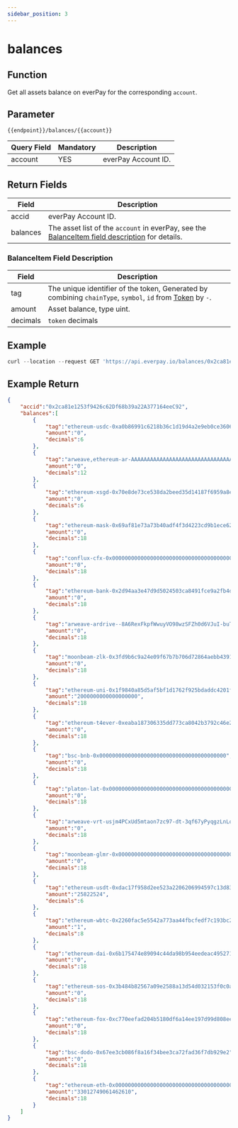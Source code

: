 ```yaml
---
sidebar_position: 3
---
```


# balances

## Function
Get all assets balance on everPay for the corresponding `account`.

## Parameter
`{{endpoint}}/balances/{{account}}`

|Query Field|Mandatory|Description|
|---|---|---|
|account|YES|everPay Account ID.|

## Return Fields
|Field|Description|
|---|---|
|accid|everPay Account ID.|
|balances|The asset list of the `account` in everPay, see the [BalanceItem field description](#balanceitem-field-description) for details.|


### BalanceItem Field Description
|Field|Description|
|---|---|
|tag|The unique identifier of the token, Generated by combining `chainType`, `symbol`, `id` from [Token](./info#token-field-description) by `-`.|
|amount|Asset balance, type uint.|
|decimals| `token` decimals |


## Example

```js
curl --location --request GET 'https://api.everpay.io/balances/0x2ca81e1253f9426c62Df68b39a22A377164eeC92'
```

## Example Return
```json
{
    "accid":"0x2ca81e1253f9426c62Df68b39a22A377164eeC92",
    "balances":[
        {
            "tag":"ethereum-usdc-0xa0b86991c6218b36c1d19d4a2e9eb0ce3606eb48",
            "amount":"0",
            "decimals":6
        },
        {
            "tag":"arweave,ethereum-ar-AAAAAAAAAAAAAAAAAAAAAAAAAAAAAAAAAAAAAAAAAAA,0x4fadc7a98f2dc96510e42dd1a74141eeae0c1543",
            "amount":"0",
            "decimals":12
        },
        {
            "tag":"ethereum-xsgd-0x70e8de73ce538da2beed35d14187f6959a8eca96",
            "amount":"0",
            "decimals":6
        },
        {
            "tag":"ethereum-mask-0x69af81e73a73b40adf4f3d4223cd9b1ece623074",
            "amount":"0",
            "decimals":18
        },
        {
            "tag":"conflux-cfx-0x0000000000000000000000000000000000000000",
            "amount":"0",
            "decimals":18
        },
        {
            "tag":"ethereum-bank-0x2d94aa3e47d9d5024503ca8491fce9a2fb4da198",
            "amount":"0",
            "decimals":18
        },
        {
            "tag":"arweave-ardrive--8A6RexFkpfWwuyVO98wzSFZh0d6VJuI-buTJvlwOJQ",
            "amount":"0",
            "decimals":18
        },
        {
            "tag":"moonbeam-zlk-0x3fd9b6c9a24e09f67b7b706d72864aebb439100c",
            "amount":"0",
            "decimals":18
        },
        {
            "tag":"ethereum-uni-0x1f9840a85d5af5bf1d1762f925bdaddc4201f984",
            "amount":"2000000000000000000",
            "decimals":18
        },
        {
            "tag":"ethereum-t4ever-0xeaba187306335dd773ca8042b3792c46e213636a",
            "amount":"0",
            "decimals":18
        },
        {
            "tag":"bsc-bnb-0x0000000000000000000000000000000000000000",
            "amount":"0",
            "decimals":18
        },
        {
            "tag":"platon-lat-0x0000000000000000000000000000000000000000",
            "amount":"0",
            "decimals":18
        },
        {
            "tag":"arweave-vrt-usjm4PCxUd5mtaon7zc97-dt-3qf67yPyqgzLnLqk5A",
            "amount":"0",
            "decimals":18
        },
        {
            "tag":"moonbeam-glmr-0x0000000000000000000000000000000000000000",
            "amount":"0",
            "decimals":18
        },
        {
            "tag":"ethereum-usdt-0xdac17f958d2ee523a2206206994597c13d831ec7",
            "amount":"25822524",
            "decimals":6
        },
        {
            "tag":"ethereum-wbtc-0x2260fac5e5542a773aa44fbcfedf7c193bc2c599",
            "amount":"1",
            "decimals":8
        },
        {
            "tag":"ethereum-dai-0x6b175474e89094c44da98b954eedeac495271d0f",
            "amount":"0",
            "decimals":18
        },
        {
            "tag":"ethereum-sos-0x3b484b82567a09e2588a13d54d032153f0c0aee0",
            "amount":"0",
            "decimals":18
        },
        {
            "tag":"ethereum-fox-0xc770eefad204b5180df6a14ee197d99d808ee52d",
            "amount":"0",
            "decimals":18
        },
        {
            "tag":"bsc-dodo-0x67ee3cb086f8a16f34bee3ca72fad36f7db929e2",
            "amount":"0",
            "decimals":18
        },
        {
            "tag":"ethereum-eth-0x0000000000000000000000000000000000000000",
            "amount":"33012749061462610",
            "decimals":18
        }
    ]
}
```